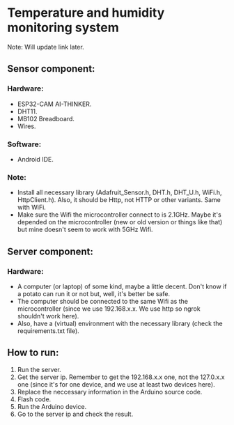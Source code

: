 # Temperature and humidity monitoring system
Note: Will update link later.
## Sensor component:
### Hardware:
- ESP32-CAM AI-THINKER.
- DHT11.
- MB102 Breadboard.
- Wires.
### Software:
- Android IDE.
### Note:
- Install all necessary library (Adafruit_Sensor.h, DHT.h, DHT_U.h, WiFi.h, HttpClient.h). Also, it should be Http, not HTTP or other variants. Same with WiFi.
- Make sure the Wifi the microcontroller connect to is 2.1GHz. Maybe it's depended on the microcontroller (new or old version or things like that) but mine doesn't seem to work with 5GHz Wifi.

## Server component:
### Hardware:
- A computer (or laptop) of some kind, maybe a little decent. Don't know if a potato can run it or not but, well, it's better be safe.
- The computer should be connected to the same Wifi as the microcontroller (since we use 192.168.x.x. We use http so ngrok shouldn't work here).
- Also, have a (virtual) environment with the necessary library (check the requirements.txt file).

## How to run:
1. Run the server.
2. Get the server ip. Remember to get the 192.168.x.x one, not the 127.0.x.x one (since it's for one device, and we use at least two devices here).
3. Replace the neccessary information in the Arduino source code.
4. Flash code.
5. Run the Arduino device.
6. Go to the server ip and check the result.